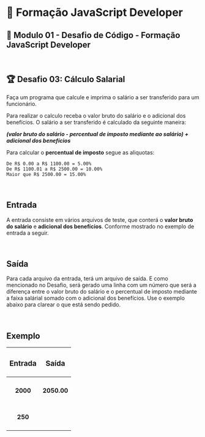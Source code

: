 # 📌 **Formação JavaScript Developer**
## 📝 **Modulo 01 - Desafio de Código - Formação JavaScript Developer**

<br>

## 🏆 **Desafio 03: Cálculo Salarial**
Faça um programa que calcule e imprima o salário a ser transferido para um funcionário.

Para realizar o calculo receba o valor bruto do salário e o adicional dos benefícios.
O salário a ser transferido é calculado da seguinte maneira: 

***(valor bruto do salário - percentual de imposto mediante ao salário) + adicional dos benefícios***

Para calcular o **percentual de imposto** segue as aliquotas:

    De R$ 0.00 a R$ 1100.00 = 5.00%
    De R$ 1100.01 a R$ 2500.00 = 10.00%
    Maior que R$ 2500.00 = 15.00%

<br>

## **Entrada**
A entrada consiste em vários arquivos de teste, que conterá o **valor bruto do salário** e **adicional dos benefícios**. Conforme mostrado no exemplo de entrada a seguir.

<br>

## **Saída**
Para cada arquivo da entrada, terá um arquivo de saída. E como mencionado no Desafio, será gerado uma linha com um número que será a diferença entre o valor bruto do salário e o percentual de imposto mediante a faixa salárial somado com o adicional dos benefícios. Use o exemplo abaixo para clarear o que está sendo pedido.

<br>

## **Exemplo**

| <h3 style="text-align:center"><b>Entrada</h3> | <h3 style="text-align:center"><b>Saída</h3> |
| --- | --- |
| <h4 style="text-align:center"><b>2000</h4> | <h4 style="text-align:center"><b>2050.00</h4>  |
| <h4 style="text-align:center"><b>250</h4> | <h4 style="text-align:center"><b></h4>  |
